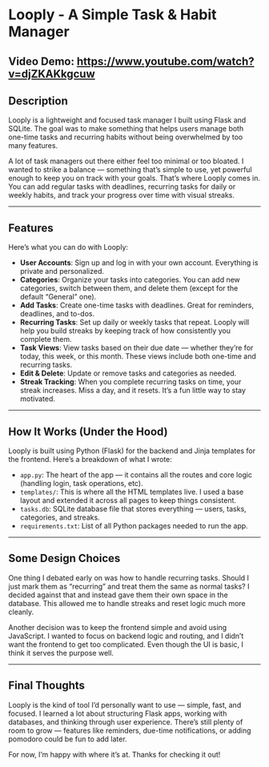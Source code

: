# Looply - A Simple Task & Habit Manager

## Video Demo: <https://www.youtube.com/watch?v=djZKAKkgcuw>

## Description

Looply is a lightweight and focused task manager I built using Flask and SQLite. The goal was to make something that helps users manage both one-time tasks and recurring habits without being overwhelmed by too many features.

A lot of task managers out there either feel too minimal or too bloated. I wanted to strike a balance — something that’s simple to use, yet powerful enough to keep you on track with your goals. That’s where Looply comes in. You can add regular tasks with deadlines, recurring tasks for daily or weekly habits, and track your progress over time with visual streaks.

---

## Features

Here’s what you can do with Looply:

- **User Accounts**: Sign up and log in with your own account. Everything is private and personalized.
- **Categories**: Organize your tasks into categories. You can add new categories, switch between them, and delete them (except for the default “General” one).
- **Add Tasks**: Create one-time tasks with deadlines. Great for reminders, deadlines, and to-dos.
- **Recurring Tasks**: Set up daily or weekly tasks that repeat. Looply will help you build streaks by keeping track of how consistently you complete them.
- **Task Views**: View tasks based on their due date — whether they’re for today, this week, or this month. These views include both one-time and recurring tasks.
- **Edit & Delete**: Update or remove tasks and categories as needed.
- **Streak Tracking**: When you complete recurring tasks on time, your streak increases. Miss a day, and it resets. It’s a fun little way to stay motivated.

---

## How It Works (Under the Hood)

Looply is built using Python (Flask) for the backend and Jinja templates for the frontend. Here’s a breakdown of what I wrote:

- `app.py`: The heart of the app — it contains all the routes and core logic (handling login, task operations, etc).
- `templates/`: This is where all the HTML templates live. I used a base layout and extended it across all pages to keep things consistent.
- `tasks.db`: SQLite database file that stores everything — users, tasks, categories, and streaks.
- `requirements.txt`: List of all Python packages needed to run the app.

---

## Some Design Choices

One thing I debated early on was how to handle recurring tasks. Should I just mark them as “recurring” and treat them the same as normal tasks? I decided against that and instead gave them their own space in the database. This allowed me to handle streaks and reset logic much more cleanly.

Another decision was to keep the frontend simple and avoid using JavaScript. I wanted to focus on backend logic and routing, and I didn’t want the frontend to get too complicated. Even though the UI is basic, I think it serves the purpose well.

---

## Final Thoughts

Looply is the kind of tool I’d personally want to use — simple, fast, and focused. I learned a lot about structuring Flask apps, working with databases, and thinking through user experience. There’s still plenty of room to grow — features like reminders, due-time notifications, or adding pomodoro could be fun to add later.

For now, I’m happy with where it’s at. Thanks for checking it out!
